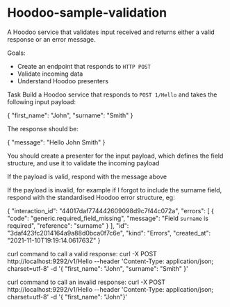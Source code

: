 # Hoodoo-sample-validation
A Hoodoo service that validates input received and returns either a valid response or an error message.

Goals:

* Create an endpoint that responds to  `HTTP POST`
* Validate incoming data
* Understand Hoodoo presenters

Task
Build a Hoodoo service that responds to `POST 1/Hello` and takes the following input payload:



  {
    "first_name": "John",
    "surname": "Smith"
  }

The response should be:

  {
    "message": "Hello John Smith"
  }

You should create a presenter for the input payload, which defines the field structure, and use it to validate the incoming payload

If the payload is valid, respond with the message above

If the payload is invalid, for example if I forgot to include the surname field, respond with the standardised Hoodoo error structure, eg:



  {
    "interaction_id": "44017daf774442609098d9c7f44c072a",
    "errors": [
      {
        "code": "generic.required_field_missing",
        "message": "Field `surname` is required",
        "reference": "surname"
      }
    ],
    "id": "3daf423fc2014164a9a88d0bca0f7c6e",
    "kind": "Errors",
    "created_at": "2021-11-10T19:19:14.061763Z"
  }

curl command to call a valid response:
  curl -X POST http://localhost:9292/v1/Hello --header 'Content-Type: application/json; charset=utf-8' -d '{ "first_name": "John", "surname": "Smith" }'

curl command to call an invalid response:
  curl -X POST http://localhost:9292/v1/Hello --header 'Content-Type: application/json; charset=utf-8' -d '{ "first_name": "John"}'
